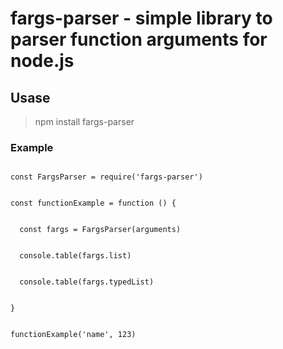 # fargs-parser - simple library to parser function arguments for node.js

## Usase

>  npm install fargs-parser

### Example
<code>
const FargsParser = require('fargs-parser')
<br />
const functionExample = function () {
  <br />
  const fargs = FargsParser(arguments)
  <br />
  console.table(fargs.list)
  <br />
  console.table(fargs.typedList)
<br />
}
<br />
functionExample('name', 123)
</code>

<br>

